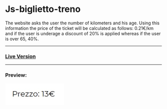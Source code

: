 # Js-biglietto-treno
The website asks the user the number of kilometers and his age.
Using this information the price of the ticket will be calculated as follows: 0.21€/km and if the user is underage a discount of 20% is applied whereas if the user is over 65, 40%.
***
### [Live Version](https://gianluigivitale.github.io/js-biglietto-treno/)
***
### Preview:
![Preview](img/preview.jpg "Preview")
